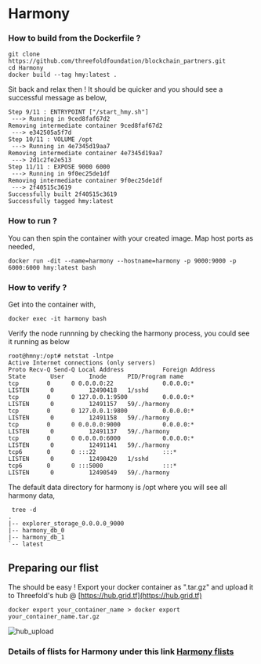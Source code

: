 # Harmony

### How to build from the Dockerfile ?

```
git clone https://github.com/threefoldfoundation/blockchain_partners.git
cd Harmony
docker build --tag hmy:latest .
```

Sit back and relax then ! It should be quicker and you should see a successful message as below,
```
Step 9/11 : ENTRYPOINT ["/start_hmy.sh"]
 ---> Running in 9ced8faf67d2
Removing intermediate container 9ced8faf67d2
 ---> e342505a5f7d
Step 10/11 : VOLUME /opt
 ---> Running in 4e7345d19aa7
Removing intermediate container 4e7345d19aa7
 ---> 2d1c2fe2e513
Step 11/11 : EXPOSE 9000 6000
 ---> Running in 9f0ec25de1df
Removing intermediate container 9f0ec25de1df
 ---> 2f40515c3619
Successfully built 2f40515c3619
Successfully tagged hmy:latest
```

### How to run ?

You can then spin the container with your created image. Map host ports as needed,

```docker run -dit --name=harmony --hostname=harmony -p 9000:9000 -p 6000:6000 hmy:latest bash```

### How to verify ?
Get into the container with,

```docker exec -it harmony bash```

Verify the node runnning by checking the harmony process, you could see it running as below

```
root@hmny:/opt# netstat -lntpe
Active Internet connections (only servers)
Proto Recv-Q Send-Q Local Address           Foreign Address         State       User       Inode      PID/Program name
tcp        0      0 0.0.0.0:22              0.0.0.0:*               LISTEN      0          12490418   1/sshd
tcp        0      0 127.0.0.1:9500          0.0.0.0:*               LISTEN      0          12491157   59/./harmony
tcp        0      0 127.0.0.1:9800          0.0.0.0:*               LISTEN      0          12491158   59/./harmony
tcp        0      0 0.0.0.0:9000            0.0.0.0:*               LISTEN      0          12491137   59/./harmony
tcp        0      0 0.0.0.0:6000            0.0.0.0:*               LISTEN      0          12491141   59/./harmony
tcp6       0      0 :::22                   :::*                    LISTEN      0          12490420   1/sshd
tcp6       0      0 :::5000                 :::*                    LISTEN      0          12490549   59/./harmony

```

The default data directory for harmony is /opt where you will see all harmony data,

```
 tree -d
.
|-- explorer_storage_0.0.0.0_9000
|-- harmony_db_0
|-- harmony_db_1
`-- latest
```

## Preparing our flist

The should be easy ! Export your docker container as ".tar.gz" and upload it to Threefold's hub @ [https://hub.grid.tf](https://hub.grid.tf)

```docker export your_container_name > docker export your_container_name.tar.gz```

![hub_upload](images/upload_hub.jpg)

### Details of flists for Harmony under this link [Harmony flists](flist.md)
